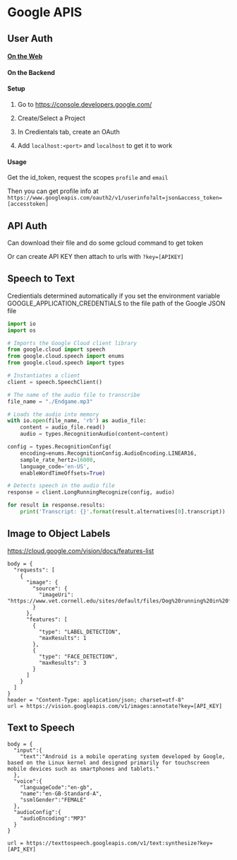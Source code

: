 # Google APIS

## User Auth

#### [On the Web](https://developers.google.com/identity/sign-in/web/sign-in)

#### On the Backend

#### Setup

1) Go to https://console.developers.google.com/

2) Create/Select a Project

3) In Credientals tab, create an OAuth

4) Add `localhost:<port>` and `localhost` to get it to work 

#### Usage

Get the id_token, request the scopes `profile` and `email`

Then you can get profile info at `https://www.googleapis.com/oauth2/v1/userinfo?alt=json&access_token=[accesstoken]`

## API Auth

Can download their file and do some gcloud command to get token 

Or can create API KEY then attach to urls with `?key=[APIKEY]`

## Speech to Text

Credientials determined automatically if you set the environment variable GOOGLE_APPLICATION_CREDENTIALS to the file path of the Google JSON file

```python
import io
import os

# Imports the Google Cloud client library
from google.cloud import speech
from google.cloud.speech import enums
from google.cloud.speech import types

# Instantiates a client
client = speech.SpeechClient()

# The name of the audio file to transcribe
file_name = "./Endgame.mp3"

# Loads the audio into memory
with io.open(file_name, 'rb') as audio_file:
    content = audio_file.read()
    audio = types.RecognitionAudio(content=content)

config = types.RecognitionConfig(
    encoding=enums.RecognitionConfig.AudioEncoding.LINEAR16,
    sample_rate_hertz=16000,
    language_code='en-US',
    enableWordTimeOffsets=True)

# Detects speech in the audio file
response = client.LongRunningRecognize(config, audio)

for result in response.results:
    print('Transcript: {}'.format(result.alternatives[0].transcript))
```

## Image to Object Labels

https://cloud.google.com/vision/docs/features-list

```
body = {
  "requests": [
    {
      "image": {
        "source": {
          "imageUri": "https://www.vet.cornell.edu/sites/default/files/Dog%20running%20in%20field.png"
        }
      },
      "features": [
        {
          "type": "LABEL_DETECTION",
          "maxResults": 1
        },
        {
          "type": "FACE_DETECTION",
          "maxResults": 3
        }
      ]
    }
  ]
}
header = "Content-Type: application/json; charset=utf-8"
url = https://vision.googleapis.com/v1/images:annotate?key=[API_KEY]
```

## Text to Speech

```
body = {
  "input":{
    "text":"Android is a mobile operating system developed by Google, based on the Linux kernel and designed primarily for touchscreen mobile devices such as smartphones and tablets."
  },
  "voice":{
    "languageCode":"en-gb",
    "name":"en-GB-Standard-A",
    "ssmlGender":"FEMALE"
  },
  "audioConfig":{
    "audioEncoding":"MP3"
  }
}

url = https://texttospeech.googleapis.com/v1/text:synthesize?key=[API_KEY]
```

